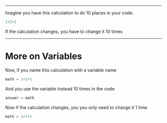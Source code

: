 
---
Imagine you have this calculation to do 10 places in your code:

  ```javascript
  1+2+1
  ```
If the calculation changes, you have to change it 10 times

---
# More on Variables

Now, if you name this calculation with a variable name

  ```javascript
  math = 1+2+1
  ```

And you use the variable instead 10 times in the code
  ```javascript
  answer = math
  ```

Now if the calculation changes, you you only need to change it 1 time
  ```javascript
  math = 1+7+1
  ```